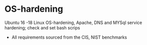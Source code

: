 # OS-hardening

Ubuntu 16 -18 Linux OS-hardening, Apache, DNS and MYSql service hardening; check and set bash scrips

* All requirements sourced from the CIS, NIST benchmarks


